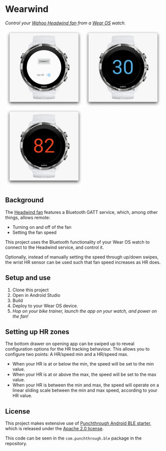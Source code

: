 # Wearwind

_Control your [Wahoo Headwind fan][headwind] from a [Wear OS][wearos] watch._

<img src="images/connect.png" alt="Connect to Headwind" width="250" height="250"/>
<img src="images/manual.png" alt="Manual control" width="250" height="250"/>
<img src="images/hr.png" alt="HR control" width="250" height="250"/>

## Background

The [Headwind fan][headwind] features a Bluetooth GATT service, which, among
other things, allows remote:

- Turning on and off of the fan
- Setting the fan speed

This project uses the Bluetooth functionality of your Wear OS watch to connect
to the Headwind service, and control it.

Optionally, instead of manually setting the speed through up/down swipes, the
wrist HR sensor can be used such that fan speed increases as HR does. 

## Setup and use

1.  Clone this project 
1.  Open in Android Studio
1.  Build
1.  Deploy to your Wear OS device.
1.  _Hop on your bike trainer, launch the app on your watch, and power on the fan!_

## Setting up HR zones

The bottom drawer on opening app can be swiped up to reveal configuration
options for the HR tracking behaviour. This allows you to configure two points:
A HR/speed min and a HR/speed max.

-  When your HR is at or below the min, the speed will be set to the min value.
-  When your HR is at or above the max, the speed will be set to the max value.
-  When your HR is between the min and max, the speed will operate on a linear
sliding scale between the min and max speed, according to your HR value.

## License

This project makes extensive use of [Punchthrough Android BLE starter][starter],
which is released under the [Apache 2.0 license][punchthrough-license].

This code can be seen in the `com.punchthrough.ble` package in the repository.

[wearos]: https://wearos.google.com/
[headwind]: https://www.wahoofitness.com/devices/bike-trainers/kickr-accessories/kickr-headwind
[starter]: https://github.com/PunchThrough/ble-starter-android
[punchthrough-license]: https://github.com/PunchThrough/ble-starter-android/blob/master/LICENSE

